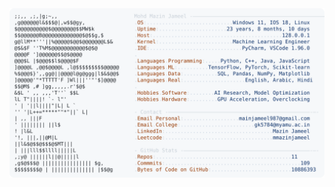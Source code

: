 <picture>
  <source srcset="https://raw.githubusercontent.com/mmazinjameel/mmazinjameel/main/dark_mode.svg?v=1752588745" media="(prefers-color-scheme: dark)">
  <img src="https://raw.githubusercontent.com/mmazinjameel/mmazinjameel/main/light_mode.svg?v=1752588745">
</picture>
